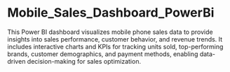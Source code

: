 # Mobile_Sales_Dashboard_PowerBi
This Power BI dashboard visualizes mobile phone sales data to provide insights into sales performance, customer behavior, and revenue trends. It includes interactive charts and KPIs for tracking units sold, top-performing brands, customer demographics, and payment methods, enabling data-driven decision-making for sales optimization.
